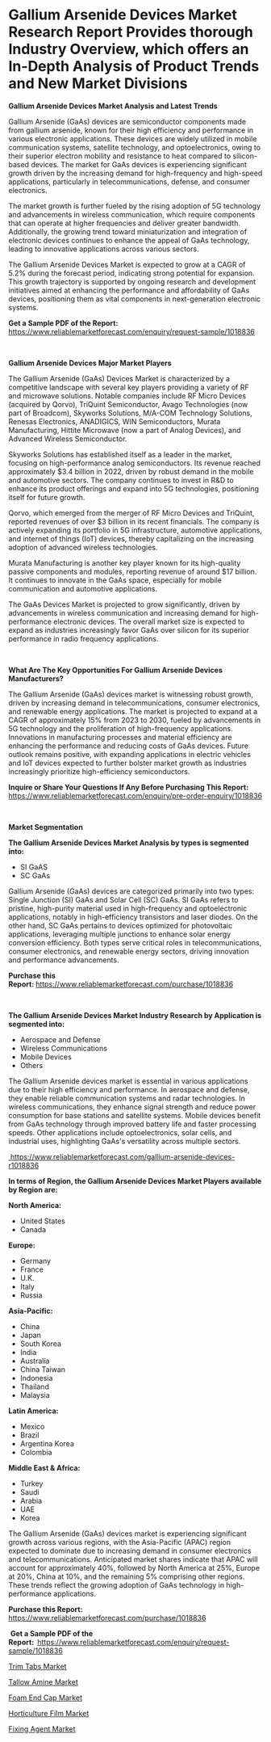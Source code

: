 <p><h1>Gallium Arsenide Devices Market Research Report Provides thorough Industry Overview, which offers an In-Depth Analysis of Product Trends and New Market Divisions</h1></p><p><strong>Gallium Arsenide Devices Market Analysis and Latest Trends</strong></p>
<p><p>Gallium Arsenide (GaAs) devices are semiconductor components made from gallium arsenide, known for their high efficiency and performance in various electronic applications. These devices are widely utilized in mobile communication systems, satellite technology, and optoelectronics, owing to their superior electron mobility and resistance to heat compared to silicon-based devices. The market for GaAs devices is experiencing significant growth driven by the increasing demand for high-frequency and high-speed applications, particularly in telecommunications, defense, and consumer electronics.</p><p>The market growth is further fueled by the rising adoption of 5G technology and advancements in wireless communication, which require components that can operate at higher frequencies and deliver greater bandwidth. Additionally, the growing trend toward miniaturization and integration of electronic devices continues to enhance the appeal of GaAs technology, leading to innovative applications across various sectors.</p><p>The Gallium Arsenide Devices Market is expected to grow at a CAGR of 5.2% during the forecast period, indicating strong potential for expansion. This growth trajectory is supported by ongoing research and development initiatives aimed at enhancing the performance and affordability of GaAs devices, positioning them as vital components in next-generation electronic systems.</p></p>
<p><strong>Get a Sample PDF of the Report:&nbsp;</strong> <a href="https://www.reliablemarketforecast.com/enquiry/request-sample/1018836?utm_campaign=1141&utm_medium=2&utm_source=Github&utm_content=ia&utm_term=01042025&utm_id=gallium-arsenide-devices">https://www.reliablemarketforecast.com/enquiry/request-sample/1018836</a></p>
<p>&nbsp;</p>
<p><strong>Gallium Arsenide Devices Major Market Players</strong></p>
<p><p>The Gallium Arsenide (GaAs) Devices Market is characterized by a competitive landscape with several key players providing a variety of RF and microwave solutions. Notable companies include RF Micro Devices (acquired by Qorvo), TriQuint Semiconductor, Avago Technologies (now part of Broadcom), Skyworks Solutions, M/A-COM Technology Solutions, Renesas Electronics, ANADIGICS, WIN Semiconductors, Murata Manufacturing, Hittite Microwave (now a part of Analog Devices), and Advanced Wireless Semiconductor.</p><p>Skyworks Solutions has established itself as a leader in the market, focusing on high-performance analog semiconductors. Its revenue reached approximately $3.4 billion in 2022, driven by robust demand in the mobile and automotive sectors. The company continues to invest in R&D to enhance its product offerings and expand into 5G technologies, positioning itself for future growth.</p><p>Qorvo, which emerged from the merger of RF Micro Devices and TriQuint, reported revenues of over $3 billion in its recent financials. The company is actively expanding its portfolio in 5G infrastructure, automotive applications, and internet of things (IoT) devices, thereby capitalizing on the increasing adoption of advanced wireless technologies.</p><p>Murata Manufacturing is another key player known for its high-quality passive components and modules, reporting revenue of around $17 billion. It continues to innovate in the GaAs space, especially for mobile communication and automotive applications.</p><p>The GaAs Devices Market is projected to grow significantly, driven by advancements in wireless communication and increasing demand for high-performance electronic devices. The overall market size is expected to expand as industries increasingly favor GaAs over silicon for its superior performance in radio frequency applications.</p></p>
<p>&nbsp;</p>
<p><strong>What Are The Key Opportunities For Gallium Arsenide Devices Manufacturers?</strong></p>
<p><p>The Gallium Arsenide (GaAs) devices market is witnessing robust growth, driven by increasing demand in telecommunications, consumer electronics, and renewable energy applications. The market is projected to expand at a CAGR of approximately 15% from 2023 to 2030, fueled by advancements in 5G technology and the proliferation of high-frequency applications. Innovations in manufacturing processes and material efficiency are enhancing the performance and reducing costs of GaAs devices. Future outlook remains positive, with expanding applications in electric vehicles and IoT devices expected to further bolster market growth as industries increasingly prioritize high-efficiency semiconductors.</p></p>
<p><strong>Inquire or Share Your Questions If Any Before Purchasing This Report:</strong> <a href="https://www.reliablemarketforecast.com/enquiry/pre-order-enquiry/1018836?utm_campaign=1141&utm_medium=2&utm_source=Github&utm_content=ia&utm_term=01042025&utm_id=gallium-arsenide-devices">https://www.reliablemarketforecast.com/enquiry/pre-order-enquiry/1018836</a></p>
<p>&nbsp;</p>
<p><strong>Market Segmentation</strong></p>
<p><strong>The Gallium Arsenide Devices Market Analysis by types is segmented into:</strong></p>
<p><ul><li>SI GaAS</li><li>SC GaAs</li></ul></p>
<p><p>Gallium Arsenide (GaAs) devices are categorized primarily into two types: Single Junction (SI) GaAs and Solar Cell (SC) GaAs. SI GaAs refers to pristine, high-purity material used in high-frequency and optoelectronic applications, notably in high-efficiency transistors and laser diodes. On the other hand, SC GaAs pertains to devices optimized for photovoltaic applications, leveraging multiple junctions to enhance solar energy conversion efficiency. Both types serve critical roles in telecommunications, consumer electronics, and renewable energy sectors, driving innovation and performance advancements.</p></p>
<p><strong>Purchase this Report:&nbsp;</strong><a href="https://www.reliablemarketforecast.com/purchase/1018836?utm_campaign=1141&utm_medium=2&utm_source=Github&utm_content=ia&utm_term=01042025&utm_id=gallium-arsenide-devices">https://www.reliablemarketforecast.com/purchase/1018836</a></p>
<p>&nbsp;</p>
<p><strong>The Gallium Arsenide Devices Market Industry Research by Application is segmented into:</strong></p>
<p><ul><li>Aerospace and Defense</li><li>Wireless Communications</li><li>Mobile Devices</li><li>Others</li></ul></p>
<p><p>The Gallium Arsenide devices market is essential in various applications due to their high efficiency and performance. In aerospace and defense, they enable reliable communication systems and radar technologies. In wireless communications, they enhance signal strength and reduce power consumption for base stations and satellite systems. Mobile devices benefit from GaAs technology through improved battery life and faster processing speeds. Other applications include optoelectronics, solar cells, and industrial uses, highlighting GaAs's versatility across multiple sectors.</p></p>
<p><a href="https://www.reliablemarketforecast.com/gallium-arsenide-devices-r1018836?utm_campaign=1141&utm_medium=2&utm_source=Github&utm_content=ia&utm_term=01042025&utm_id=gallium-arsenide-devices">&nbsp;https://www.reliablemarketforecast.com/gallium-arsenide-devices-r1018836</a></p>
<p><strong>In terms of Region, the Gallium Arsenide Devices Market Players available by Region are:</strong></p>
<p>
    <p> <strong> North America: </strong>
        <ul>
            <li>United States</li>
            <li>Canada</li>
        </ul>
        </p> 
    <p> <strong> Europe: </strong>
        <ul>
            <li>Germany</li>
            <li>France</li>
            <li>U.K.</li>
            <li>Italy</li>
            <li>Russia</li>
        </ul>
        </p> 
    <p> <strong> Asia-Pacific: </strong>
        <ul>
            <li>China</li>
            <li>Japan</li>
            <li>South Korea</li>
            <li>India</li>
            <li>Australia</li>
            <li>China Taiwan</li>
            <li>Indonesia</li>
            <li>Thailand</li>
            <li>Malaysia</li>
        </ul>
        </p> 
    <p> <strong> Latin America: </strong>
        <ul>
            <li>Mexico</li>
            <li>Brazil</li>
            <li>Argentina Korea</li>
            <li>Colombia</li>
        </ul>
        </p> 
    <p> <strong> Middle East & Africa: </strong>
        <ul>
            <li>Turkey</li>
            <li>Saudi</li>
            <li>Arabia</li>
            <li>UAE</li>
            <li>Korea</li>
        </ul>
    </p>
    </p>
<p><p>The Gallium Arsenide (GaAs) devices market is experiencing significant growth across various regions, with the Asia-Pacific (APAC) region expected to dominate due to increasing demand in consumer electronics and telecommunications. Anticipated market shares indicate that APAC will account for approximately 40%, followed by North America at 25%, Europe at 20%, China at 10%, and the remaining 5% comprising other regions. These trends reflect the growing adoption of GaAs technology in high-performance applications.</p></p>
<p><strong>Purchase this Report: </strong><a href="https://www.reliablemarketforecast.com/purchase/1018836?utm_campaign=1141&utm_medium=2&utm_source=Github&utm_content=ia&utm_term=01042025&utm_id=gallium-arsenide-devices">https://www.reliablemarketforecast.com/purchase/1018836</a></p>
<p>&nbsp;<strong>Get a Sample PDF of the Report:&nbsp;&nbsp;</strong><a href="https://www.reliablemarketforecast.com/enquiry/request-sample/1018836?utm_campaign=1141&utm_medium=2&utm_source=Github&utm_content=ia&utm_term=01042025&utm_id=gallium-arsenide-devices">https://www.reliablemarketforecast.com/enquiry/request-sample/1018836</a></p>
<p><strong></strong></p>
<p><p><a href="https://github.com/ryantindyaiz/Market-Research-Report-List-1/blob/main/trim-tabs-market.md?utm_campaign=1141&utm_medium=2&utm_source=Github&utm_content=ia&utm_term=01042025&utm_id=gallium-arsenide-devices">Trim Tabs Market</a></p><p><a href="https://github.com/toghojbeinta/Market-Research-Report-List-1/blob/main/tallow-amine-market.md?utm_campaign=1141&utm_medium=2&utm_source=Github&utm_content=ia&utm_term=01042025&utm_id=gallium-arsenide-devices">Tallow Amine Market</a></p><p><a href="https://github.com/spehnluenaru/Market-Research-Report-List-1/blob/main/foam-end-cap-market.md?utm_campaign=1141&utm_medium=2&utm_source=Github&utm_content=ia&utm_term=01042025&utm_id=gallium-arsenide-devices">Foam End Cap Market</a></p><p><a href="https://github.com/kluviabolofo/Market-Research-Report-List-1/blob/main/horticulture-film-market.md?utm_campaign=1141&utm_medium=2&utm_source=Github&utm_content=ia&utm_term=01042025&utm_id=gallium-arsenide-devices">Horticulture Film Market</a></p><p><a href="https://github.com/alefermeivys/Market-Research-Report-List-1/blob/main/fixing-agent-market.md?utm_campaign=1141&utm_medium=2&utm_source=Github&utm_content=ia&utm_term=01042025&utm_id=gallium-arsenide-devices">Fixing Agent Market</a></p></p>